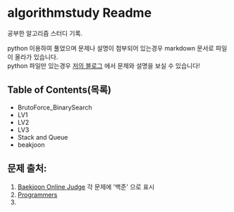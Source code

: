 # algorithmstudy Readme

공부한 알고리즘 스터디 기록.

python 이용하여 풀었으며 문제나 설명이 첨부되어 있는경우 markdown 문서로 파일이 올라가 있습니다.  
python 파일만 있는경우 [저의 블로그](https://jinokiim.github.io/post_algorithmstudy/) 에서 문제와 설명을 보실 수 있습니다!




## Table of Contents(목록)

- BrutoForce_BinarySearch
- LV1
- LV2
- LV3
- Stack and Queue
- beakjoon

## 문제 출처:

1. [Baekjoon Online Judge](https://www.acmicpc.net/step) 각 문제에 '백준' 으로 표시
2. [Programmers](https://programmers.co.kr/learn/challenges) 
3. 
